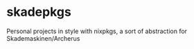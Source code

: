 # skadepkgs
Personal projects in style with nixpkgs, a sort of abstraction for Skademaskinen/Archerus

